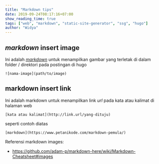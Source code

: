```yaml
---
title: "Markdown tips"
date: 2019-09-24T08:17:16+07:00
show_reading_time: true
tags: ["web", "markdown", "static-site-generator", "ssg", "hugo"]
author: "Widya"
---
```


## *markdown* insert image
Ini adalah [*markdown*](https://www.petanikode.com/markdown-pemula/) untuk menampilkan gambar yang terletak di dalam folder / direktori pada postingan di hugo
```
![nama-image](path/to/image)
```
## markdown insert link
Ini adalah markdown untuk menampilkan link *url* pada kata atau kalimat di halaman web
```
[kata atau kalimat](http://link.url/yang-dituju)
```
seperti contoh diatas
```
[markdown](https://www.petanikode.com/markdown-pemula/)
```

Referensi markdown images:

* https://github.com/adam-p/markdown-here/wiki/Markdown-Cheatsheet#images

